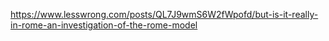 https://www.lesswrong.com/posts/QL7J9wmS6W2fWpofd/but-is-it-really-in-rome-an-investigation-of-the-rome-model